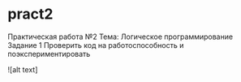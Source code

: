 # pract2
Практическая работа №2
Тема: Логическое программирование
Задание 1
Проверить код на работоспособность и поэкспериментировать 

![alt text]
